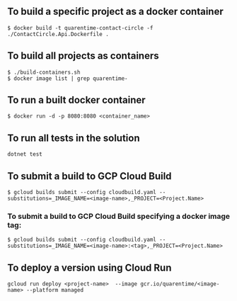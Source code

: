 ## To build a specific project as a docker container

```
$ docker build -t quarentime-contact-circle -f ./ContactCircle.Api.Dockerfile .
```

## To build all projects as containers

```
$ ./build-containers.sh
$ docker image list | grep quarentime-
```

## To run a built docker container

```
$ docker run -d -p 8080:8080 <container_name>
```

## To run all tests in the solution

```
dotnet test
```

## To submit a build to GCP Cloud Build

```
$ gcloud builds submit --config cloudbuild.yaml --substitutions=_IMAGE_NAME=<image-name>,_PROJECT=<Project.Name>
```

### To submit a build to GCP Cloud Build specifying a docker image tag:

```
$ gcloud builds submit --config cloudbuild.yaml --substitutions=_IMAGE_NAME=<image-name>:<tag>,_PROJECT=<Project.Name>
```

## To deploy a version using Cloud Run

```
gcloud run deploy <project-name>  --image gcr.io/quarentime/<image-name> --platform managed
```

